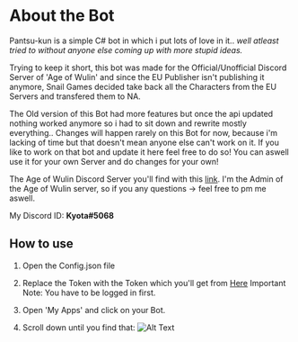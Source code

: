 # About the Bot

Pantsu-kun is a simple C# bot in which i put lots of love in it.. _well atleast tried to without anyone else coming up with more stupid ideas._

Trying to keep it short, this bot was made for the Official/Unofficial Discord Server of 'Age of Wulin' and since the EU Publisher isn't publishing it anymore,
Snail Games decided take back all the Characters from the EU Servers and transfered them to NA.

The Old version of this Bot had more features but once the api updated nothing worked anymore so i had to sit down and rewrite mostly everything..
Changes will happen rarely on this Bot for now, because i'm lacking of time but that doesn't mean anyone else can't work on it.
If you like to work on that bot and update it here feel free to do so! You can aswell use it for your own Server and do changes for your own!

The Age of Wulin Discord Server you'll find with this [link](https://discord.gg/6kDx8FM). 
I'm the Admin of the Age of Wulin server, so if you any questions -> feel free to pm me aswell.

My Discord ID: **Kyota#5068**

## How to use

1. Open the Config.json file

2. Replace the Token with the Token which you'll get from [Here](https://discordapp.com/developers/applications/me/)     Important Note: You have to be logged in first.

3. Open 'My Apps' and click on your Bot.

4. Scroll down until you find that:
![Alt Text](https://i.imgur.com/7j5i4em.png)
